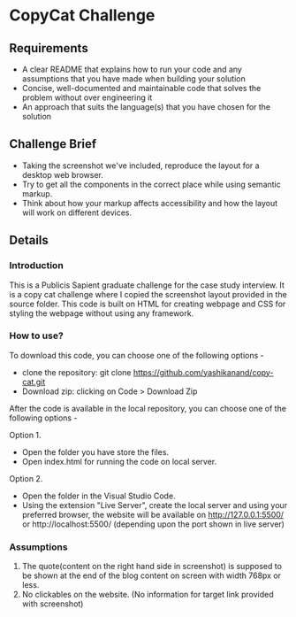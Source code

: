 # CopyCat Challenge

## Requirements

- A clear README that explains how to run your code and any assumptions that you have made when building your solution
- Concise, well-documented and maintainable code that solves the problem without over engineering it
- An approach that suits the language(s) that you have chosen for the solution

## Challenge Brief

- Taking the screenshot we've included, reproduce the layout for a desktop web browser.
- Try to get all the components in the correct place while using semantic markup.
- Think about how your markup affects accessibility and how the layout will work on different devices.

## Details

### Introduction

This is a Publicis Sapient graduate challenge for the case study interview.
It is a copy cat challenge where I copied the screenshot layout provided in the source folder.
This code is built on HTML for creating webpage and CSS for styling the webpage without using any framework.

### How to use?

To download this code, you can choose one of the following options -

- clone the repository: git clone https://github.com/yashikanand/copy-cat.git
- Download zip: clicking on Code > Download Zip

After the code is available in the local repository, you can choose one of the following options -

Option 1.

- Open the folder you have store the files.
- Open index.html for running the code on local server.

Option 2.

- Open the folder in the Visual Studio Code.
- Using the extension "Live Server", create the local server and using your preferred browser, the website will be available on http://127.0.0.1:5500/ or http://localhost:5500/ (depending upon the port shown in live server)

### Assumptions

1. The quote(content on the right hand side in screenshot) is supposed to be shown at the end of the blog content on screen with width 768px or less.
2. No clickables on the website. (No information for target link provided with screenshot)
